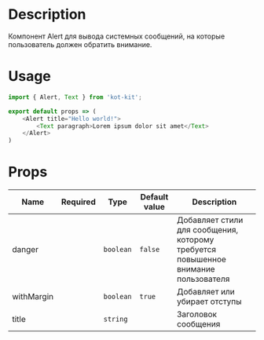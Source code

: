 # Description
Компонент Alert для вывода системных сообщений, на которые пользователь должен обратить внимание.

# Usage
```javascript
import { Alert, Text } from 'kot-kit';

export default props => (
	<Alert title="Hello world!">
		<Text paragraph>Lorem ipsum dolor sit amet</Text>
	</Alert>
)
```

# Props
| Name | Required | Type | Default value | Description |
|---|:-:|---|---|---|
| danger || `boolean` | `false` | Добавляет стили для сообщения, которому требуется повышенное внимание пользователя |
| withMargin || `boolean` | `true` | Добавляет или убирает отступы |
| title || `string` || Заголовок сообщения |